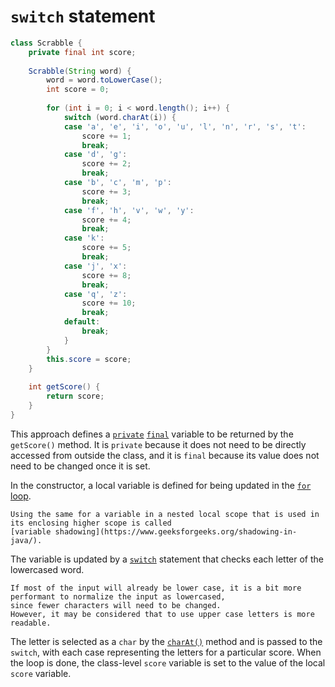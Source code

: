 # `switch` statement

```java
class Scrabble {
    private final int score;
    
    Scrabble(String word) {
        word = word.toLowerCase();
        int score = 0;
        
        for (int i = 0; i < word.length(); i++) {
            switch (word.charAt(i)) {
            case 'a', 'e', 'i', 'o', 'u', 'l', 'n', 'r', 's', 't':
                score += 1;
                break;
            case 'd', 'g':
                score += 2;
                break;
            case 'b', 'c', 'm', 'p':
                score += 3;
                break;
            case 'f', 'h', 'v', 'w', 'y':
                score += 4;
                break;
            case 'k':
                score += 5;
                break;
            case 'j', 'x':
                score += 8;
                break;
            case 'q', 'z':
                score += 10;
                break;
            default:
                break;
            }
        }
        this.score = score;
    }
    
    int getScore() {
        return score;
    }
}
```

This approach defines a [`private`][private] [`final`][final] variable to be returned by the `getScore()` method.
It is `private` because it does not need to be directly accessed from outside the class, and it is `final`
because its value does not need to be changed once it is set.

In the constructor, a local variable is defined for being updated in the [`for` loop][for-loop].

~~~~exercism/note
Using the same for a variable in a nested local scope that is used in its enclosing higher scope is called
[variable shadowing](https://www.geeksforgeeks.org/shadowing-in-java/).
~~~~

The variable is updated  by a [`switch`][switch] statement that checks each letter of the lowercased word.

~~~~exercism/note
If most of the input will already be lower case, it is a bit more performant to normalize the input as lowercased,
since fewer characters will need to be changed.
However, it may be considered that to use upper case letters is more readable.
~~~~

The letter is selected as a `char` by the [`charAt()`][charat] method and is passed to the
`switch`, with each case representing the letters for a particular score.
When the loop is done, the class-level `score` variable is set to the value of the local `score` variable.

[private]: https://en.wikibooks.org/wiki/Java_Programming/Keywords/private
[final]: https://en.wikibooks.org/wiki/Java_Programming/Keywords/final
[for-loop]: https://www.geeksforgeeks.org/java-for-loop-with-examples/
[charat]: https://docs.oracle.com/javase/7/docs/api/java/lang/String.html#charAt(int)
[switch]: https://www.geeksforgeeks.org/switch-statement-in-java/
